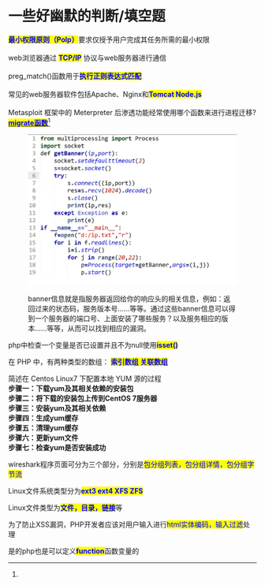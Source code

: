 # 一些好幽默的判断/填空题

<mark style="color:blue;">**最小权限原则（Polp）**</mark>要求仅授予用户完成其任务所需的最小权限\
\
web浏览器通过 <mark style="color:blue;">**TCP/IP**</mark> 协议与web服务器进行通信\
\
preg\_match()函数用于<mark style="color:blue;">**执行正则表达式匹配**</mark>\
\
常见的web服务器软件包括Apache、Nginx和<mark style="color:blue;">**Tomcat Node.js**</mark>\
\
Metasploit 框架中的 Meterpreter 后渗透功能经常使用哪个函数来进行进程迁移?\
[<mark style="color:blue;">**migrate函数**</mark>](#user-content-fn-1)[^1]

<figure><img src="../.gitbook/assets/03.获取目标主机的服务Banner信息.jpg" alt=""><figcaption><p>banner信息就是指服务器返回给你的响应头的相关信息，例如：返回过来的状态码，服务版本号......等等。通过这些banner信息可以得到一个服务器的端口号、上面安装了哪些服务？以及服务相应的版本......等等，从而可以找到相应的漏洞。</p></figcaption></figure>

php中检查一个变量是否已设置并且不为null使用<mark style="color:blue;">**isset()**</mark>

在 PHP 中，有两种类型的数组： <mark style="color:blue;">**索引数组 关联数组**</mark>

简述在 Centos Linux7 下配置本地 YUM 源的过程\
**步骤一：下载yum及其相关依赖的安装包**\
**步骤二：将下载的安装包上传到CentOS 7服务器**\
**步骤三：安装yum及其相关依赖**\
**步骤四：生成yum缓存**\
**步骤五：清理yum缓存**\
**步骤六：更新yum文件**\
**步骤七：检查yum是否安装成功**

wireshark程序页面可分为三个部分，分别是<mark style="color:blue;">包分组列表，包分组详情，包分组字节流</mark>

Linux文件系统类型分为<mark style="color:blue;">**ext3 ext4 XFS ZFS**</mark>

Linux文件类型为<mark style="color:blue;">**文件，目录，链接**</mark>等

为了防止XSS漏洞，PHP开发者应该对用户输入进行<mark style="color:blue;">html实体编码，输入过滤</mark>处理

是的php也是可以定义<mark style="color:blue;">**function**</mark>函数变量的

[^1]: 
